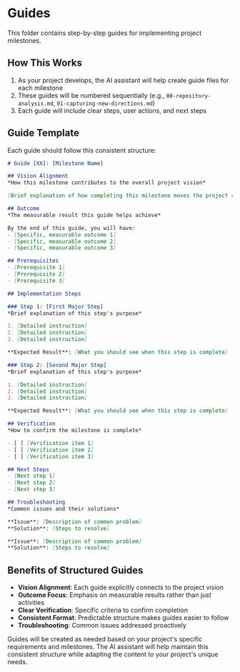 # Guides

This folder contains step-by-step guides for implementing project milestones.

## How This Works

1. As your project develops, the AI assistant will help create guide files for each milestone
2. These guides will be numbered sequentially (e.g., `00-repository-analysis.md`, `01-capturing-new-directions.md`)
3. Each guide will include clear steps, user actions, and next steps

## Guide Template

Each guide should follow this consistent structure:

```markdown
# Guide [XX]: [Milestone Name]

## Vision Alignment
*How this milestone contributes to the overall project vision*

[Brief explanation of how completing this milestone moves the project closer to the vision]

## Outcome
*The measurable result this guide helps achieve*

By the end of this guide, you will have:
- [Specific, measurable outcome 1]
- [Specific, measurable outcome 2]
- [Specific, measurable outcome 3]

## Prerequisites
- [Prerequisite 1]
- [Prerequisite 2]
- [Prerequisite 3]

## Implementation Steps

### Step 1: [First Major Step]
*Brief explanation of this step's purpose*

1. [Detailed instruction]
2. [Detailed instruction]
3. [Detailed instruction]

**Expected Result**: [What you should see when this step is complete]

### Step 2: [Second Major Step]
*Brief explanation of this step's purpose*

1. [Detailed instruction]
2. [Detailed instruction]
3. [Detailed instruction]

**Expected Result**: [What you should see when this step is complete]

## Verification
*How to confirm the milestone is complete*

- [ ] [Verification item 1]
- [ ] [Verification item 2]
- [ ] [Verification item 3]

## Next Steps
- [Next step 1]
- [Next step 2]
- [Next step 3]

## Troubleshooting
*Common issues and their solutions*

**Issue**: [Description of common problem]
**Solution**: [Steps to resolve]

**Issue**: [Description of common problem]
**Solution**: [Steps to resolve]
```

## Benefits of Structured Guides

- **Vision Alignment**: Each guide explicitly connects to the project vision
- **Outcome Focus**: Emphasis on measurable results rather than just activities
- **Clear Verification**: Specific criteria to confirm completion
- **Consistent Format**: Predictable structure makes guides easier to follow
- **Troubleshooting**: Common issues addressed proactively

Guides will be created as needed based on your project's specific requirements and milestones. The AI assistant will help maintain this consistent structure while adapting the content to your project's unique needs. 